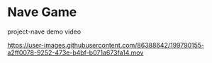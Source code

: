 # Nave Game

project-nave demo video

https://user-images.githubusercontent.com/86388642/199790155-a2ff0078-9252-473e-b4bf-b071a673fa14.mov
